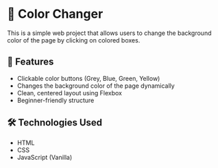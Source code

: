# 🎨 Color Changer

This is a simple web project that allows users to change the background color of the page by clicking on colored boxes.

## 🚀 Features

- Clickable color buttons (Grey, Blue, Green, Yellow)
- Changes the background color of the page dynamically
- Clean, centered layout using Flexbox
- Beginner-friendly structure

## 🛠️ Technologies Used

- HTML
- CSS
- JavaScript (Vanilla)
